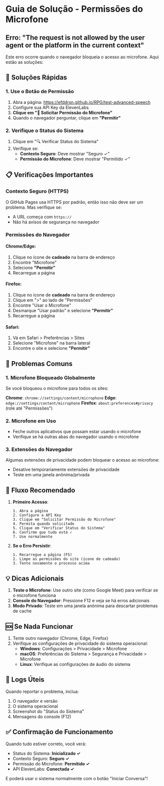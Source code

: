# Guia de Solução - Permissões do Microfone

## Erro: "The request is not allowed by the user agent or the platform in the current context"

Este erro ocorre quando o navegador bloqueia o acesso ao microfone. Aqui estão as soluções:

## 🔧 Soluções Rápidas

### 1. Use o Botão de Permissão
1. Abra a página: https://efddrsn.github.io/RPG/test-advanced-speech
2. Configure sua API Key da ElevenLabs
3. **Clique em "🎤 Solicitar Permissão do Microfone"**
4. Quando o navegador perguntar, clique em **"Permitir"**

### 2. Verifique o Status do Sistema
1. Clique em "🔍 Verificar Status do Sistema"
2. Verifique se:
   - **Contexto Seguro**: Deve mostrar "Seguro ✓"
   - **Permissão do Microfone**: Deve mostrar "Permitido ✓"

## 📋 Verificações Importantes

### Contexto Seguro (HTTPS)
O GitHub Pages usa HTTPS por padrão, então isso não deve ser um problema. Mas verifique se:
- A URL começa com `https://`
- Não há avisos de segurança no navegador

### Permissões do Navegador

#### Chrome/Edge:
1. Clique no ícone de **cadeado** na barra de endereço
2. Encontre "Microfone"
3. Selecione **"Permitir"**
4. Recarregue a página

#### Firefox:
1. Clique no ícone de **cadeado** na barra de endereço
2. Clique em ">" ao lado de "Permissões"
3. Encontre "Usar o Microfone"
4. Desmarque "Usar padrão" e selecione **"Permitir"**
5. Recarregue a página

#### Safari:
1. Vá em Safari > Preferências > Sites
2. Selecione "Microfone" na barra lateral
3. Encontre o site e selecione **"Permitir"**

## 🚫 Problemas Comuns

### 1. Microfone Bloqueado Globalmente
Se você bloqueou o microfone para todos os sites:

**Chrome**: `chrome://settings/content/microphone`
**Edge**: `edge://settings/content/microphone`
**Firefox**: `about:preferences#privacy` (role até "Permissões")

### 2. Microfone em Uso
- Feche outros aplicativos que possam estar usando o microfone
- Verifique se há outras abas do navegador usando o microfone

### 3. Extensões do Navegador
Algumas extensões de privacidade podem bloquear o acesso ao microfone:
- Desative temporariamente extensões de privacidade
- Teste em uma janela anônima/privada

## 🎯 Fluxo Recomendado

1. **Primeiro Acesso**:
   ```
   1. Abra a página
   2. Configure a API Key
   3. Clique em "Solicitar Permissão do Microfone"
   4. Permita quando solicitado
   5. Clique em "Verificar Status do Sistema"
   6. Confirme que tudo está ✓
   7. Use normalmente
   ```

2. **Se o Erro Persistir**:
   ```
   1. Recarregue a página (F5)
   2. Limpe as permissões do site (ícone de cadeado)
   3. Tente novamente o processo acima
   ```

## 💡 Dicas Adicionais

1. **Teste o Microfone**: Use outro site (como Google Meet) para verificar se o microfone funciona
2. **Console do Navegador**: Pressione F12 e veja se há erros adicionais
3. **Modo Privado**: Teste em uma janela anônima para descartar problemas de cache

## 🆘 Se Nada Funcionar

1. Tente outro navegador (Chrome, Edge, Firefox)
2. Verifique as configurações de privacidade do sistema operacional:
   - **Windows**: Configurações > Privacidade > Microfone
   - **macOS**: Preferências do Sistema > Segurança e Privacidade > Microfone
   - **Linux**: Verifique as configurações de áudio do sistema

## 📝 Logs Úteis

Quando reportar o problema, inclua:
1. O navegador e versão
2. O sistema operacional
3. Screenshot do "Status do Sistema"
4. Mensagens do console (F12)

## ✅ Confirmação de Funcionamento

Quando tudo estiver correto, você verá:
- Status do Sistema: **Inicializado ✓**
- Contexto Seguro: **Seguro ✓**
- Permissão do Microfone: **Permitido ✓**
- API ElevenLabs: **Conectada ✓**

E poderá usar o sistema normalmente com o botão "Iniciar Conversa"!